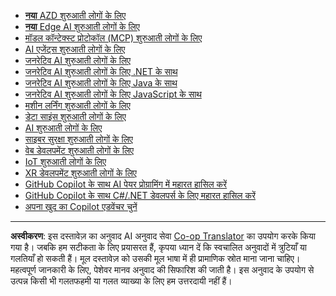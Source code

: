 <!--
CO_OP_TRANSLATOR_METADATA:
{
  "original_hash": "1ca17f25db3762aab74c3543070fcfc0",
  "translation_date": "2025-10-22T12:36:09+00:00",
  "source_file": "src/co_op_translator/templates/other_courses.md",
  "language_code": "hi"
}
-->
<!-- CO-OP TRANSLATOR OTHER COURSES START -->
- [**नया** AZD शुरुआती लोगों के लिए](https://github.com/microsoft/AZD-for-beginners?WT.mc_id=academic-105485-koreyst)
- [**नया** Edge AI शुरुआती लोगों के लिए](https://github.com/microsoft/edgeai-for-beginners?WT.mc_id=academic-105485-koreyst)
- [मॉडल कॉन्टेक्स्ट प्रोटोकॉल (MCP) शुरुआती लोगों के लिए](https://github.com/microsoft/mcp-for-beginners?WT.mc_id=academic-105485-koreyst)
- [AI एजेंट्स शुरुआती लोगों के लिए](https://github.com/microsoft/ai-agents-for-beginners?WT.mc_id=academic-105485-koreyst)
- [जनरेटिव AI शुरुआती लोगों के लिए](https://github.com/microsoft/generative-ai-for-beginners?WT.mc_id=academic-105485-koreyst)
- [जनरेटिव AI शुरुआती लोगों के लिए .NET के साथ](https://github.com/microsoft/Generative-AI-for-beginners-dotnet?WT.mc_id=academic-105485-koreyst)
- [जनरेटिव AI शुरुआती लोगों के लिए Java के साथ](https://github.com/microsoft/generative-ai-for-beginners-java?WT.mc_id=academic-105485-koreyst)
- [जनरेटिव AI शुरुआती लोगों के लिए JavaScript के साथ](https://github.com/microsoft/generative-ai-with-javascript?WT.mc_id=academic-105485-koreyst)
- [मशीन लर्निंग शुरुआती लोगों के लिए](https://akams/ml-beginners?WT.mc_id=academic-105485-koreyst)
- [डेटा साइंस शुरुआती लोगों के लिए](https://aka.ms/datascience-beginners?WT.mc_id=academic-105485-koreyst)
- [AI शुरुआती लोगों के लिए](https://aka.ms/ai-beginners?WT.mc_id=academic-105485-koreyst)
- [साइबर सुरक्षा शुरुआती लोगों के लिए](https://github.com/microsoft/Security-101?WT.mc_id=academic-96948-sayoung)
- [वेब डेवलपमेंट शुरुआती लोगों के लिए](https://aka.ms/webdev-beginners?WT.mc_id=academic-105485-koreyst)
- [IoT शुरुआती लोगों के लिए](https://aka.ms/iot-beginners?WT.mc_id=academic-105485-koreyst)
- [XR डेवलपमेंट शुरुआती लोगों के लिए](https://github.com/microsoft/xr-development-for-beginners?WT.mc_id=academic-105485-koreyst)
- [GitHub Copilot के साथ AI पेयर प्रोग्रामिंग में महारत हासिल करें](https://aka.ms/GitHubCopilotAI?WT.mc_id=academic-105485-koreyst)
- [GitHub Copilot के साथ C#/.NET डेवलपर्स के लिए महारत हासिल करें](https://github.com/microsoft/mastering-github-copilot-for-dotnet-csharp-developers?WT.mc_id=academic-105485-koreyst)
- [अपना खुद का Copilot एडवेंचर चुनें](https://github.com/microsoft/CopilotAdventures?WT.mc_id=academic-105485-koreyst)
<!-- CO-OP TRANSLATOR OTHER COURSES END -->

---

**अस्वीकरण**:
इस दस्तावेज़ का अनुवाद AI अनुवाद सेवा [Co-op Translator](https://github.com/Azure/co-op-translator) का उपयोग करके किया गया है। जबकि हम सटीकता के लिए प्रयासरत हैं, कृपया ध्यान दें कि स्वचालित अनुवादों में त्रुटियाँ या गलतियाँ हो सकती हैं। मूल दस्तावेज़ को उसकी मूल भाषा में ही प्रामाणिक स्रोत माना जाना चाहिए। महत्वपूर्ण जानकारी के लिए, पेशेवर मानव अनुवाद की सिफारिश की जाती है। इस अनुवाद के उपयोग से उत्पन्न किसी भी गलतफहमी या गलत व्याख्या के लिए हम उत्तरदायी नहीं हैं।